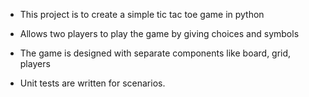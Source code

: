 * This project is to create a simple tic tac toe game in python

* Allows two players to play the game by giving choices and symbols

* The game is designed with separate components like board, grid, players

* Unit tests are written for scenarios.
